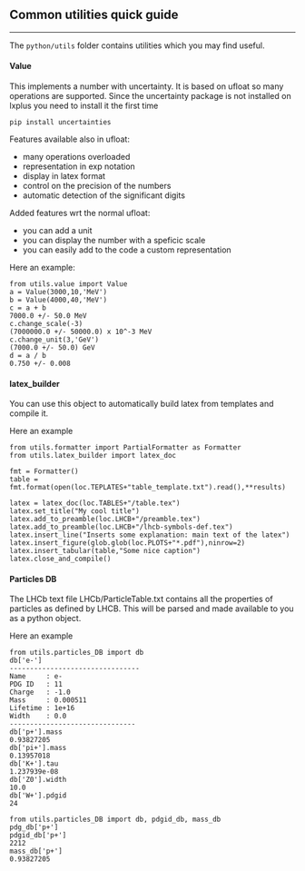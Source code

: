 ## Common utilities quick guide
------

The `python/utils` folder contains utilities which you may find useful.

#### Value

This implements a number with uncertainty. It is based on ufloat so many operations are supported.
Since the uncertainty package is not installed on lxplus you need to install it the first time

```
pip install uncertainties
```

Features available also in ufloat:

* many operations overloaded
* representation in exp notation
* display in latex format
* control on the precision of the numbers
* automatic detection of the significant digits

Added features wrt the normal ufloat:

* you can add a unit
* you can display the number with a speficic scale
* you can easily add to the code a custom representation

Here an example:
```
from utils.value import Value
a = Value(3000,10,'MeV')
b = Value(4000,40,'MeV')
c = a + b
7000.0 +/- 50.0 MeV
c.change_scale(-3)
(7000000.0 +/- 50000.0) x 10^-3 MeV
c.change_unit(3,'GeV')
(7000.0 +/- 50.0) GeV
d = a / b
0.750 +/- 0.008
```

#### latex_builder

You can use this object to automatically build latex from templates and compile it.

Here an example
```
from utils.formatter import PartialFormatter as Formatter
from utils.latex_builder import latex_doc

fmt = Formatter()
table = fmt.format(open(loc.TEPLATES+"table_template.txt").read(),**results)

latex = latex_doc(loc.TABLES+"/table.tex")
latex.set_title("My cool title")
latex.add_to_preamble(loc.LHCB+"/preamble.tex")
latex.add_to_preamble(loc.LHCB+"/lhcb-symbols-def.tex")
latex.insert_line("Inserts some explanation: main text of the latex")
latex.insert_figure(glob.glob(loc.PLOTS+"*.pdf"),ninrow=2)
latex.insert_tabular(table,"Some nice caption")
latex.close_and_compile()
```

#### Particles DB

The LHCb text file LHCb/ParticleTable.txt contains all the properties of particles
as defined by LHCB. This will be parsed and made available to you as a python object.

Here an example
```
from utils.particles_DB import db
db['e-']
--------------------------------
Name     : e-
PDG ID   : 11
Charge   : -1.0
Mass     : 0.000511
Lifetime : 1e+16
Width    : 0.0
-------------------------------
db['p+'].mass
0.93827205
db['pi+'].mass
0.13957018
db['K+'].tau
1.237939e-08
db['Z0'].width
10.0
db['W+'].pdgid
24

from utils.particles_DB import db, pdgid_db, mass_db
pdg_db['p+']
pdgid_db['p+']
2212
mass_db['p+']
0.93827205
```



